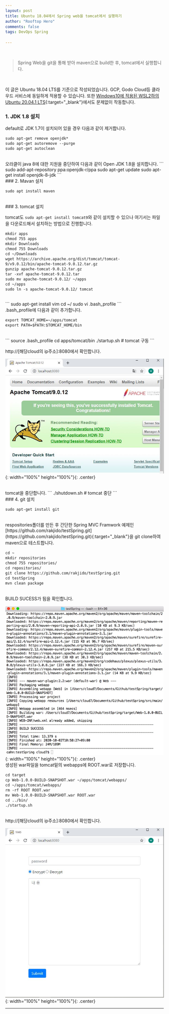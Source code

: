```yaml
---
layout: post
title: Ubuntu 18.04에서 Spring web을 tomcat에서 실행하기 
author: "Rooftop Hero"
comments: false
tags: DevOps Spring

---
```


<br>

> Spring Web을 git을 통해 받아 maven으로 build한 후, tomcat에서 실행합니다.

<br>

이 글은 Ubuntu 18.04 LTS를 기준으로 작성되었습니다. GCP, Godo Cloud등 클라우드 서비스에 동일하게 적용할 수 있습니다. 또한 [Windows10에 적용된 WSL2하의 Ubuntu 20.04.1 LTS](https://www.44bits.io/ko/post/wsl2-install-and-basic-usage){:target="_blank"}에서도 문제없이 작동합니다. 


### 1. JDK 1.8 설치

default로 JDK 1.7이 설치되어 있을 경우 다음과 같이 제거합니다.

```
sudo apt-get remove openjdk*
sudo apt-get autoremove --purge
sudo apt-get autoclean
```
<br>
오라클이 java 8에 대한 지원을 중단하여 다음과 같이 Open JDK 1.8을 설치합니다.
```
sudo add-apt-repository ppa:openjdk-r/ppa
sudo apt-get update
sudo apt-get install openjdk-8-jdk
```
<br>
### 2. Mavan 설치

```
sudo apt install maven
```
<br>
### 3. tomcat 설치

tomcat도 ```sudo apt-get install tomcat9```와 같이 설치할 수 있으나 여기서는 파일을 다운로드해서 설치하는 방법으로 진행합니다.

```
mkdir apps
chmod 755 apps
mkdir Downloads
chmod 755 Downloads
cd ~/Downloads
wget https://archive.apache.org/dist/tomcat/tomcat-9/v9.0.12/bin/apache-tomcat-9.0.12.tar.gz
gunzip apache-tomcat-9.0.12.tar.gz
tar -xvf apache-tomcat-9.0.12.tar
sudo mv apache-tomcat-9.0.12/ ~/apps
cd ~/apps
sudo ln -s apache-tomcat-9.0.12/ tomcat
```
<br>
```
sudo apt-get install vim
cd ~/
sudo vi .bash_profile
```
<br>
.bash_profile에 다음과 같이 추가합니다.

```
export TOMCAT_HOME=~/apps/tomcat
export PATH=$PATH:$TOMCAT_HOME/bin
```
<br>
```
source .bash_profile
cd apps/tomcat/bin
./startup.sh           	# tomcat 구동
```
<br>

http://[해당cloud의 ip주소]:8080에서 확인합니다.


![tomcat.JPG](/images/posts/2020-01-30/tomcat.JPG){: width="100%" height="100%"}{: .center}

<br>
tomcat을 중단합니다.
```
./shutdown.sh          	# tomcat 중단
```

<br>
### 4. git 설치 

```
sudo apt-get install git​​
```
<br>
respositories폴더를 만든 후 간단한 Spring MVC Framwork 예제인 
[https://github.com/rakjido/testSpring.git](https://github.com/rakjido/testSpring.git){:target="_blank"}을 git clone하여 maven으로 테스트합니다.

```
cd ~
mkdir repositories
chmod 755 repositories/
cd repositories/
git clone https://github.com/rakjido/testSpring.git
cd testSpring
mvn clean package
```
<br>
BUILD SUCESS가 됨을 확인합니다.

![maven.jpeg](/images/posts/2020-01-30/maven.jpeg){: width="100%" height="100%"}{: .center}
<br>
생성된 war파일을 tomcat밑의 webapps에 ROOT.war로 저장합니다.

```
cd target
cp Web-1.0.0-BUILD-SNAPSHOT.war ~/apps/tomcat/webapps/
cd ~/apps/tomcat/webapps/
rm -rf ROOT ROOT.war
mv Web-1.0.0-BUILD-SNAPSHOT.war ROOT.war
cd ../bin/
./startup.sh
```
<br>
http://[해당cloud의 ip주소]:8080에서 확인합니다.

![spring_web.JPG](/images/posts/2020-01-30/spring_web.JPG){: width="100%" height="100%"}{: .center}


---
